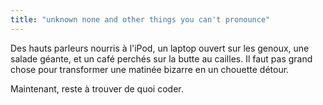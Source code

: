 ```yaml
---
title: "unknown none and other things you can't pronounce"
---
```


Des hauts parleurs nourris à l'iPod, un laptop ouvert sur les genoux, une
salade géante, et un café perchés sur la butte au cailles. Il faut pas grand
chose pour transformer une matinée bizarre en un chouette détour.

Maintenant, reste à trouver de quoi coder.


